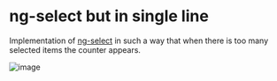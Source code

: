 # ng-select but in single line

Implementation of [ng-select](https://github.com/ng-select/ng-select) in such a way that when there is too many selected items the counter appears.

![image](https://github.com/cadaver123/ng-select-singleline/assets/1839663/7c7412d9-391a-4e73-9597-1e1e6610e4eb)
